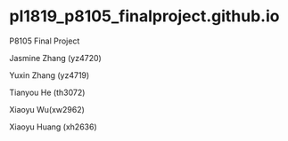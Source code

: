 # pl1819_p8105_finalproject.github.io

P8105 Final Project

Jasmine Zhang (yz4720) 

Yuxin Zhang (yz4719) 

Tianyou He (th3072)

Xiaoyu Wu(xw2962)

Xiaoyu Huang (xh2636)

